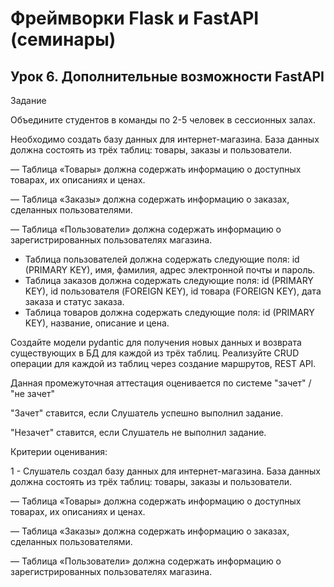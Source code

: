 # Фреймворки Flask и FastAPI (семинары)

## Урок 6. Дополнительные возможности FastAPI

Задание

Объедините студентов в команды по 2-5 человек в сессионных залах.

Необходимо создать базу данных для интернет-магазина. База данных должна состоять из трёх таблиц: товары, заказы и 
пользователи.

— Таблица «Товары» должна содержать информацию о доступных товарах, их описаниях и ценах.

— Таблица «Заказы» должна содержать информацию о заказах, сделанных пользователями.

— Таблица «Пользователи» должна содержать информацию о зарегистрированных пользователях магазина.

- Таблица пользователей должна содержать следующие поля: id (PRIMARY KEY), имя, фамилия, адрес электронной почты и 
пароль.
- Таблица заказов должна содержать следующие поля: id (PRIMARY KEY), id пользователя (FOREIGN KEY), id товара 
(FOREIGN KEY), дата заказа и статус заказа.
- Таблица товаров должна содержать следующие поля: id (PRIMARY KEY), название, описание и цена.

Создайте модели pydantic для получения новых данных и возврата существующих в БД для каждой из трёх таблиц.
Реализуйте CRUD операции для каждой из таблиц через создание маршрутов, REST API.

Данная промежуточная аттестация оценивается по системе "зачет" / "не зачет"

"Зачет" ставится, если Слушатель успешно выполнил задание.

"Незачет" ставится, если Слушатель не выполнил задание.

Критерии оценивания:

1 - Слушатель создал базу данных для интернет-магазина. База данных должна состоять из трёх таблиц: товары, заказы и 
пользователи.

— Таблица «Товары» должна содержать информацию о доступных товарах, их описаниях и ценах.

— Таблица «Заказы» должна содержать информацию о заказах, сделанных пользователями.

— Таблица «Пользователи» должна содержать информацию о зарегистрированных пользователях магазина.
